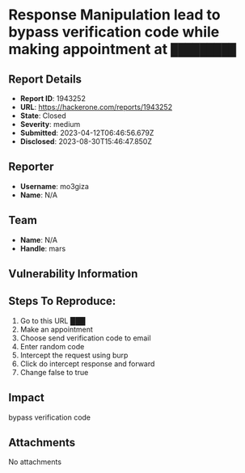 # Response Manipulation lead to bypass verification code while making appointment at `█████████`

## Report Details
- **Report ID**: 1943252
- **URL**: https://hackerone.com/reports/1943252
- **State**: Closed
- **Severity**: medium
- **Submitted**: 2023-04-12T06:46:56.679Z
- **Disclosed**: 2023-08-30T15:46:47.850Z

## Reporter
- **Username**: mo3giza
- **Name**: N/A

## Team
- **Name**: N/A
- **Handle**: mars

## Vulnerability Information
## Steps To Reproduce:

1. Go to this URL ███
2. Make an appointment
3. Choose send verification code to email
4. Enter random code 
5. Intercept the request using burp
4. Click do intercept response and forward
5. Change false to true

## Impact

bypass verification code

## Attachments
No attachments
